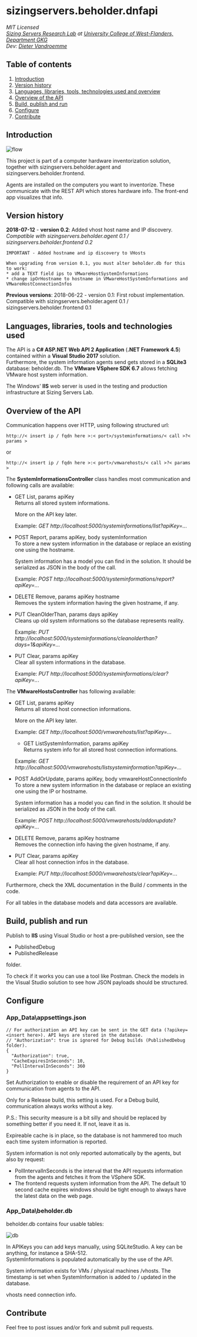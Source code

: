 # sizingservers.beholder.dnfapi
*MIT Licensed   
<a href="https://www.sizingservers.be" target="_blank">Sizing Servers Research Lab</a> at <a href="https://www.howest.be" target="_blank">University College of West-Flanders, Department GKG</a>  
Dev: <a href="https://about.me/didjeeh" target="_blank">Dieter Vandroemme</a>*

## Table of contents
1. [Introduction](#introduction)
2. [Version history](#version_history)
3. [Languages, libraries, tools, technologies used and overview](#languages)
4. [Overview of the API](#overview)
5. [Build, publish and run](#build)
6. [Configure](#configure)
7. [Contribute](#contribute)
 
<a name="introduction"></a>
## Introduction
![flow](readme_img/flow.png)

This project is part of a computer hardware inventorization solution, together with sizingservers.beholder.agent and sizingservers.beholder.frontend.

Agents are installed on the computers you want to inventorize. These communicate with the REST API which stores hardware info. The front-end app visualizes that info.

<a name="version_history"></a>
## Version history
**2018-07-12** - **version 0.2**: Added vhost host name and IP discovery.  
*Compatible with sizingservers.beholder.agent 0.1 / sizingservers.beholder.frontend 0.2*

    IMPORTANT - Added hostname and ip discovery to VHosts
    
    When upgrading from version 0.1, you must alter beholder.db for this to work:
    * add a TEXT field ips to VMwareHostSystemInformations
    * change ipOrHostname to hostname in VMwareHostSystemInformations and VMwareHostConnectionInfos 

**Previous versions**:
2018-06-22 - version 0.1: First robust implementation. Compatible with sizingservers.beholder.agent 0.1 / sizingservers.beholder.frontend 0.1

<a name="languages"></a>
## Languages, libraries, tools and technologies used
The API is a **C# ASP.NET Web API 2 Application** (**.NET Framework 4.5**) contained within a **Visual Studio 2017** solution.  
Furthermore, the system information agents send gets stored in a **SQLite3** database: beholder.db.
The **VMware VSphere SDK 6.7** allows fetching VMware host system information.

The Windows' **IIS** web server is used in the testing and production infrastructure at Sizing Servers Lab. 

<a name="overview"></a>
## Overview of the API
Communication happens over HTTP, using following structured url:

    http://< insert ip / fqdn here >:< port>/systeminformations/< call >?< params >

or

    http://< insert ip / fqdn here >:< port>/vmwarehosts/< call >?< params >

The **SystemInformationsController** class handles most communication and following calls are available:
  
* GET List, params apiKey  
  Returns all stored system informations.
  
  More on the API key later.
  
  Example: *GET http://localhost:5000/systeminformations/list?apiKey=...*
  
* POST Report, params apiKey, body systemInformation  
  To store a new system information in the database or replace an existing one using the hostname.
  
  System information has a model you can find in the solution. It should be serialized as JSON in the body of the call.
  
  Example: *POST http://localhost:5000/systeminformations/report?apiKey=...*
  
* DELETE Remove, params apiKey hostname  
  Removes the system information having the given hostname, if any.
  
* PUT CleanOlderThan, params days apiKey  
  Cleans up old system informations so the database represents reality.

  Example: *PUT http://localhost:5000/systeminformations/cleanolderthan?days=1&apiKey=...*
   
* PUT Clear, params apiKey  
  Clear all system informations in the database.

  Example: *PUT http://localhost:5000/systeminformations/clear?apiKey=..*.


The **VMwareHostsController** has following available:

* GET List, params apiKey  
  Returns all stored host connection informations.
  
  More on the API key later.
  
  Example: *GET http://localhost:5000/vmwarehosts/list?apiKey=...*
  
  * GET ListSystemInformation, params apiKey  
  Returns system info for all stored host connection informations.
    
  Example: *GET http://localhost:5000/vmwarehosts/listsysteminformation?apiKey=...*
  
* POST AddOrUpdate, params apiKey, body vmwareHostConnectionInfo  
  To store a new system information in the database or replace an existing one using the IP or hostname.
  
  System information has a model you can find in the solution. It should be serialized as JSON in the body of the call.
  
  Example: *POST http://localhost:5000/vmwarehosts/addorupdate?apiKey=...*
  
* DELETE Remove, params apiKey hostname  
  Removes the connection info having the given hostname, if any.
  
* PUT Clear, params apiKey  
  Clear all host connection infos in the database.

  Example: *PUT http://localhost:5000/vmwarehosts/clear?apiKey=..*.
  
Furthermore, check the XML documentation in the Build / comments in the code.

For all tables in the database models and data accessors are available.

<a name="build"></a>
## Build, publish and run
Publish to **IIS** using Visual Studio or host a pre-published version, see the 

* PublishedDebug
* PublishedRelease

folder.

To check if it works you can use a tool like Postman. Check the models in the Visual Studio solution to see how JSON payloads should be structured.

<a name="configure"></a>
## Configure

### App_Data\\appsettings.json
    // For authorization an API key can be sent in the GET data (?apikey=<insert here>). API keys are stored in the database.
    // "Authorization": true is ignored for Debug builds (PublishedDebug folder).
    {
      "Authorization": true,
      "CacheExpiresInSeconds": 10,
      "PollIntervalInSeconds": 360
    }
    
Set Authorization to enable or disable the requirement of an API key for communication from agents to the API.

Only for a Release build, this setting is used. For a Debug build, communication always works without a key.

P.S.: This security measure is a bit silly and should be replaced by something better if you need it. If not, leave it as is.

Expireable cache is in place, so the database is not hammered too much each time system information is reported.

System information is not only reported automatically by the agents, but also by request:

* PollIntervalInSeconds is the interval that the API requests information from the agents and fetches it from the VSphere SDK.
* The frontend requests system information from the API. The default 10 second cache expires windows should be tight enough to always have the latest data on the web page.

### App_Data\\beholder.db
beholder.db contains four usable tables:

![db](readme_img/db.png)

In APIKeys you can add keys manually, using SQLiteStudio. A key can be anything, for instance a SHA-512.  
SystemInformations is populated automatically by the use of the API.

System information exists for VMs / physical machines /vhosts. The timestamp is set when SystemInformation is added to / updated in the database.

vhosts need connection info.

<a name="contribute"></a>
## Contribute
Feel free to post issues and/or fork and submit pull requests. 